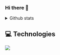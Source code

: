 ### Hi there 👋

<details>
 <summary>Github stats</summary>

| <img align="center" src="https://github-readme-stats.vercel.app/api?username=bouzayenilyes&show_icons=true&theme=tokyonight" alt="Vimmer github stats" /> |<img align="center" src="https://github-readme-stats.vercel.app/api/top-langs/?username=bouzayenilyes&layout=compact&theme=tokyonight&langs_count=4" />|
| ------------- | ------------- |
  
</details>

## 💻 Technologies

 <a href="https://skillicons.dev">
<img src="https://skillicons.dev/icons?i=js,ts,rust,swift,dart,java,go,zig,react,vuejs,angular,svelte,astro,flutter,kotlin,nextjs,nuxtjs,nestjs,expressjs,fastapi,laravel,symfony,htmx,tailwind,styledcomponents,sass,materialui,threejs,supabase,mysql,postgres,mongodb,redis,firebase,graphql,nodejs,git,github,vscode,figma,kubernetes,docker,jenkins,ansible,terraform,prometheus,aws,gcp,azure,linux,nginx,wordpress,bun,deno,vercel,netlify,yarn,npm,pnpm,jest,selenium,babel,prisma&perline=7" />
  </a>
